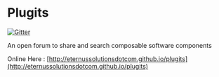 # Plugits

[![Gitter](https://badges.gitter.im/plugits/community.svg)](https://gitter.im/plugits/community?utm_source=badge&utm_medium=badge&utm_campaign=pr-badge)

An open forum to share and search composable software components

Online Here : [http://eternussolutionsdotcom.github.io/plugits](http://eternussolutionsdotcom.github.io/plugits)
